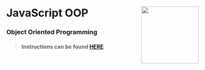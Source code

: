 # JavaScript OOP <img align="right" src="https://github.com/Learning-Fuze/prototypes_fi_part1/blob/assets/assets/images/logos/LF_LOGO.png?raw=true" width="150">
### Object Oriented Programming

>#### Instructions can be found <a href="http://lfzprototypes.com/full-immersion/js/oop" target="_blank">HERE</a>
